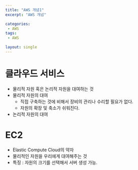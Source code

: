 ```yaml
---
title: "AWS 개념1"
excerpt: "AWS 개념"

categories:
 - AWS
tags:
 - AWS

layout: single
---
```

# 클라우드 서비스

- 물리적 자원 혹은 논리적 자원을 대여하는 것
- 물리적 자원의 대여
  - 직접 구축하는 것에 비해서 장비의 관리나 수리할 필요가 없다.
  - 자원의 확장 및 축소가 쉬워진다.
- 논리적 자원의 대여

# EC2

- Elastic Compute Cloud의 약자
- 물리적인 자원을 우리에게 대여해주는 것
- 특징 : 자원의 크기를 선택해서 서버 생성 가능.
